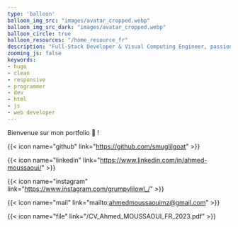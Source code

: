 ```yaml
---
type: 'balloon'
balloon_img_src: "images/avatar_cropped.webp"
balloon_img_src_dark: "images/avatar_cropped.webp"
balloon_circle: true
balloon_resources: "/home_resource_fr"
description: "Full-Stack Developer & Visual Computing Engineer, passionné par les technologies web et multimédia, toujours à la recherche de nouvelles choses à apprendre."
zooming_js: false
keywords:
- hugo
- clean
- responsive
- programmer
- dev
- html
- js
- web developer
---
```


Bienvenue sur mon portfolio 🦉 !

{{< icon name="github" link="https://github.com/smuglilgoat" >}}

{{< icon name="linkedin" link="https://www.linkedin.com/in/ahmed-moussaoui/" >}}

{{< icon name="instagram" link="https://www.instagram.com/grumpylilowl_/" >}}

{{< icon name="mail" link="mailto:ahmedmoussaouimz@gmail.com" >}}

{{< icon name="file" link="/CV_Ahmed_MOUSSAOUI_FR_2023.pdf" >}}

